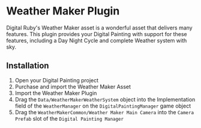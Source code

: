 ﻿# Weather Maker Plugin

Digital Ruby's Weather Maker asset is a wonderful asset that delivers many features. This plugin provides your Digital Painting with support for these features, including a Day Night Cycle and complete Weather system with sky.

## Installation

  1. Open your Digital Painting project
  2. Purchase and import the Weather Maker Asset
  3. Import the Weather Maker Plugin
  4. Drag the `Data/WeatherMakerWeatherSystem` object into the Implementation field of the `WeatherManager` on the `DigitalPaintingManager` game object
  5. Drag the `WeatherMakerCommon/Weather Maker Main Camera` into the `Camera Prefab` slot of the `Digital Painting Manager`


